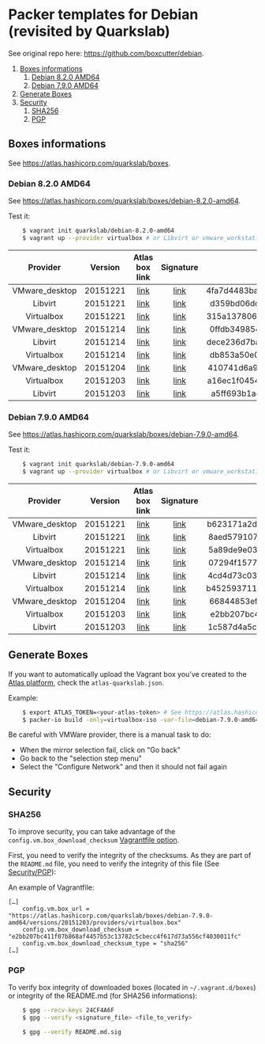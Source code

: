 # Packer templates for Debian (revisited by Quarkslab)

See original repo here: https://github.com/boxcutter/debian.


1. [Boxes informations](#boxes-informations)
    1. [Debian 8.2.0 AMD64](debian-8.2.0-amd64)
    2. [Debian 7.9.0 AMD64](debian-7.9.0-amd64)
2. [Generate Boxes](#generate-boxes)
3. [Security](#security)
    1. [SHA256](#sha256)
    2. [PGP](#pgp)


## Boxes informations

See https://atlas.hashicorp.com/quarkslab/boxes.


### Debian 8.2.0 AMD64

See https://atlas.hashicorp.com/quarkslab/boxes/debian-8.2.0-amd64.

Test it:
```bash
    $ vagrant init quarkslab/debian-8.2.0-amd64
    $ vagrant up --provider virtualbox # or Libvirt or vmware_workstation
```

| Provider       | Version  | Atlas box link        | Signature                 | SHA256                                                           |
| :------:       | :-----:  | :------------:        | :-------:                 | :----:                                                           |
| VMware_desktop | 20151221 | [link][8.2.0-amd64_9] | [link][8.2.0-amd64_9.sig] | 4fa7d4483ba9d0e8701537a6e66cba28de1450510f5d62cb78655f3a477302d7 |
| Libvirt        | 20151221 | [link][8.2.0-amd64_8] | [link][8.2.0-amd64_8.sig] | d359bd06dcadb5eb439f6fab10b48cc7039d213d3fef8e1a17182e633fb2dace |
| Virtualbox     | 20151221 | [link][8.2.0-amd64_7] | [link][8.2.0-amd64_7.sig] | 315a13780656cfd9d26823c0b023f02e7eccf449e7861202e0bc197d09b7aa03 |
| VMware_desktop | 20151214 | [link][8.2.0-amd64_6] | [link][8.2.0-amd64_6.sig] | 0ffdb3498547ec1cb1406fe4d5cf79c68b98c077f764b94087a10dd162ef3d8b |
| Libvirt        | 20151214 | [link][8.2.0-amd64_5] | [link][8.2.0-amd64_5.sig] | dece236d7ba8d3508d662ea38bd4ddf7832a9b41763550452db0c05fe66ef185 |
| Virtualbox     | 20151214 | [link][8.2.0-amd64_4] | [link][8.2.0-amd64_4.sig] | db853a50e0f698a8ba050c4a8d1d5344bc2f7c4c4e04f4341e625cea14fe9ef1 |
| VMware_desktop | 20151204 | [link][8.2.0-amd64_3] | [link][8.2.0-amd64_3.sig] | 410741d6a9a267b8e68a7b5f99e80bc07d427400640dbf47f8aa7efb72b1c3a6 |
| Virtualbox     | 20151203 | [link][8.2.0-amd64_2] | [link][8.2.0-amd64_2.sig] | a16ec1f0454d60a1fd708a6b88498062a4dad223db30aa5df79a6e16e537a081 |
| Libvirt        | 20151203 | [link][8.2.0-amd64_1] | [link][8.2.0-amd64_1.sig] | a5ff693b1ae44a0837e4b171af51947c484fab889ab918e8b7a2f52f3a5a6daa |

[8.2.0-amd64_9]: https://atlas.hashicorp.com/quarkslab/boxes/debian-8.2.0-amd64/versions/20151221/providers/vmware_desktop.box
[8.2.0-amd64_9.sig]: signatures/vmware/debian-8.2.0-amd64-nocm-20151221.box.sig
[8.2.0-amd64_8]: https://atlas.hashicorp.com/quarkslab/boxes/debian-8.2.0-amd64/versions/20151221/providers/libvirt.box
[8.2.0-amd64_8.sig]: signatures/libvirt/debian-8.2.0-amd64-nocm-20151221.box.sig
[8.2.0-amd64_7]: https://atlas.hashicorp.com/quarkslab/boxes/debian-8.2.0-amd64/versions/20151221/providers/virtualbox.box
[8.2.0-amd64_7.sig]: signatures/virtualbox/debian-8.2.0-amd64-nocm-20151221.box.sig
[8.2.0-amd64_6]: https://atlas.hashicorp.com/quarkslab/boxes/debian-8.2.0-amd64/versions/20151214/providers/vmware_desktop.box
[8.2.0-amd64_6.sig]: signatures/vmware/debian-8.2.0-amd64-nocm-20151214.box.sig
[8.2.0-amd64_5]: https://atlas.hashicorp.com/quarkslab/boxes/debian-8.2.0-amd64/versions/20151214/providers/libvirt.box
[8.2.0-amd64_5.sig]: signatures/libvirt/debian-8.2.0-amd64-nocm-20151214.box.sig
[8.2.0-amd64_4]: https://atlas.hashicorp.com/quarkslab/boxes/debian-8.2.0-amd64/versions/20151214/providers/virtualbox.box
[8.2.0-amd64_4.sig]: signatures/virtualbox/debian-8.2.0-amd64-nocm-20151214.box.sig
[8.2.0-amd64_3]: https://atlas.hashicorp.com/quarkslab/boxes/debian-8.2.0-amd64/versions/20151204/providers/vmware_desktop.box
[8.2.0-amd64_3.sig]: signatures/vmware/debian-8.2.0-amd64-nocm-20151204.box.sig
[8.2.0-amd64_2]: https://atlas.hashicorp.com/quarkslab/boxes/debian-8.2.0-amd64/versions/20151203/providers/virtualbox.box
[8.2.0-amd64_2.sig]: signatures/virtualbox/debian-8.2.0-amd64-nocm-20151203.box.sig
[8.2.0-amd64_1]: https://atlas.hashicorp.com/quarkslab/boxes/debian-8.2.0-amd64/versions/20151203/providers/libvirt.box
[8.2.0-amd64_1.sig]: signatures/libvirt/debian-8.2.0-amd64-nocm-20151203.box.sig


### Debian 7.9.0 AMD64

See https://atlas.hashicorp.com/quarkslab/boxes/debian-7.9.0-amd64.

Test it:
```bash
    $ vagrant init quarkslab/debian-7.9.0-amd64
    $ vagrant up --provider virtualbox # or Libvirt or vmware_workstation
```

| Provider       | Version  | Atlas box link        | Signature                 | SHA256                                                           |
| :------:       | :-----:  | :------------:        | :-------:                 | :----:                                                           |
| VMware_desktop | 20151221 | [link][7.9.0-amd64_9] | [link][7.9.0-amd64_9.sig] | b623171a2d8615066491d5c35550a8b9ed5a3f0e1e129283a10bdb16f2792f6d |
| Libvirt        | 20151221 | [link][7.9.0-amd64_8] | [link][7.9.0-amd64_8.sig] | 8aed579107abe7567d8ac37d7b74f7a69648eb8e9fd0a953e8da49bdb924e3ad |
| Virtualbox     | 20151221 | [link][7.9.0-amd64_7] | [link][7.9.0-amd64_7.sig] | 5a89de9e03618a9b53501a1532cc9e8407bfcdb9c1bd401cb5c3e9006ca0cf16 |
| VMware_desktop | 20151214 | [link][7.9.0-amd64_6] | [link][7.9.0-amd64_6.sig] | 07294f1577e7bf916d17ee0856e6b0c14549d0335fcb9c654bb6b7569fe371a0 |
| Libvirt        | 20151214 | [link][7.9.0-amd64_5] | [link][7.9.0-amd64_5.sig] | 4cd4d73c031f48229a07e02f196d87163015c547d069a80623861a510e3ecfcc |
| Virtualbox     | 20151214 | [link][7.9.0-amd64_4] | [link][7.9.0-amd64_4.sig] | b4525937119867d8cd17b37b08a07b3fae52d1469af5983bba11d3d5513e813d |
| VMware_desktop | 20151204 | [link][7.9.0-amd64_3] | [link][7.9.0-amd64_3.sig] | 66844853efccbf1c2c1359d432d765d416a3734b19650dfec7f69ecbd402b49a |
| Virtualbox     | 20151203 | [link][7.9.0-amd64_2] | [link][7.9.0-amd64_2.sig] | e2bb207bc411f07b868af4457b53c13782c5cbecc4f617d73a556cf4030011fc |
| Libvirt        | 20151203 | [link][7.9.0-amd64_1] | [link][7.9.0-amd64_1.sig] | 1c587d4a5c89831ce4da5049dde364e29d258e4940b5fdd7eeb769eba0f2e959 |

[7.9.0-amd64_9]: https://atlas.hashicorp.com/quarkslab/boxes/debian-7.9.0-amd64/versions/20151221/providers/vmware_desktop.box
[7.9.0-amd64_9.sig]: signatures/vmware/debian-7.9.0-amd64-nocm-20151221.box.sig
[7.9.0-amd64_8]: https://atlas.hashicorp.com/quarkslab/boxes/debian-7.9.0-amd64/versions/20151221/providers/libvirt.box
[7.9.0-amd64_8.sig]: signatures/libvirt/debian-7.9.0-amd64-nocm-20151221.box.sig
[7.9.0-amd64_7]: https://atlas.hashicorp.com/quarkslab/boxes/debian-7.9.0-amd64/versions/20151221/providers/virtualbox.box
[7.9.0-amd64_7.sig]: signatures/virtualbox/debian-7.9.0-amd64-nocm-20151221.box.sig
[7.9.0-amd64_6]: https://atlas.hashicorp.com/quarkslab/boxes/debian-7.9.0-amd64/versions/20151214/providers/vmware_desktop.box
[7.9.0-amd64_6.sig]: signatures/vmware/debian-7.9.0-amd64-nocm-20151214.box.sig
[7.9.0-amd64_5]: https://atlas.hashicorp.com/quarkslab/boxes/debian-7.9.0-amd64/versions/20151214/providers/libvirt.box
[7.9.0-amd64_5.sig]: signatures/libvirt/debian-7.9.0-amd64-nocm-20151214.box.sig
[7.9.0-amd64_4]: https://atlas.hashicorp.com/quarkslab/boxes/debian-7.9.0-amd64/versions/20151214/providers/virtualbox.box
[7.9.0-amd64_4.sig]: signatures/virtualbox/debian-7.9.0-amd64-nocm-20151214.box.sig
[7.9.0-amd64_3]: https://atlas.hashicorp.com/quarkslab/boxes/debian-7.9.0-amd64/versions/20151204/providers/vmware_desktop.box
[7.9.0-amd64_3.sig]: signatures/vmware/debian-7.9.0-amd64-nocm-20151204.box.sig
[7.9.0-amd64_2]: https://atlas.hashicorp.com/quarkslab/boxes/debian-7.9.0-amd64/versions/20151203/providers/virtualbox.box
[7.9.0-amd64_2.sig]: signatures/virtualbox/debian-7.9.0-amd64-nocm-20151203.box.sig
[7.9.0-amd64_1]: https://atlas.hashicorp.com/quarkslab/boxes/debian-7.9.0-amd64/versions/20151203/providers/libvirt.box
[7.9.0-amd64_1.sig]: signatures/libvirt/debian-7.9.0-amd64-nocm-20151203.box.sig


## Generate Boxes

If you want to automatically upload the Vagrant box you’ve created to the [Atlas
platform](https://atlas.hashicorp.com), check the `atlas-quarkslab.json`.

Example:
```bash
    $ export ATLAS_TOKEN=<your-atlas-token> # See https://atlas.hashicorp.com/help/user-accounts/authentication
    $ packer-io build -only=virtualbox-iso -var-file=debian-7.9.0-amd64.json atlas-quarkslab.json
```

Be careful with VMWare provider, there is a manual task to do:
- When the mirror selection fail, click on "Go back"
- Go back to the "selection step menu"
- Select the "Configure Network" and then it should not fail again


## Security

### SHA256

To improve security, you can take advantage of the
``config.vm.box_download_checksum`` [Vagrantfile
option](https://docs.vagrantup.com/v2/vagrantfile/machine_settings.html).

First, you need to verify the integrity of the checksums. As they are part of
the `README.md` file, you need to verify the integrity of this file (See [Security/PGP](#pgp)):

An example of Vagrantfile:
```
[…]
    config.vm.box_url = "https://atlas.hashicorp.com/quarkslab/boxes/debian-7.9.0-amd64/versions/20151203/providers/virtualbox.box"
    config.vm.box_download_checksum = "e2bb207bc411f07b868af4457b53c13782c5cbecc4f617d73a556cf4030011fc"
    config.vm.box_download_checksum_type = "sha256"
[…]
```


### PGP

To verify box integrity of downloaded boxes (located in `~/.vagrant.d/boxes`)
or integrity of the README.md (for SHA256 informations):
```bash
    $ gpg --recv-keys 24CF4A6F
    $ gpg --verify <signature_file> <file_to_verify>

    $ gpg --verify README.md.sig
```
